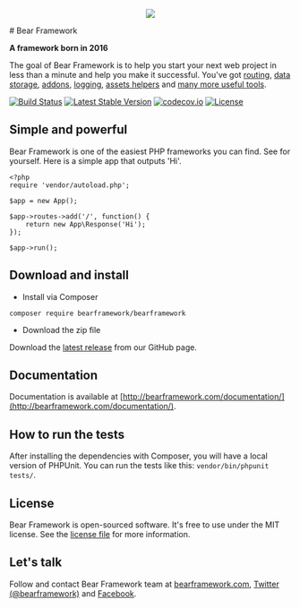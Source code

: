 <p align="center">
<img src="http://bearframework.github.io/bearframework-logo-transparent-small.png" style="max-width:100px;">
</p>
# Bear Framework

**A framework born in 2016**

The goal of Bear Framework is to help you start your next web project in less than a minute and help you make it successful. You've got <a href="http://bearframework.com/documentation/routing/">routing</a>, <a href="http://bearframework.com/documentation/data/">data storage</a>, <a href="http://bearframework.com/documentation/addons/">addons</a>, <a href="http://bearframework.com/documentation/logging/">logging</a>, <a href="http://bearframework.com/documentation/assets/">assets helpers</a> and <a href="http://bearframework.com/documentation/">many more useful tools</a>.

[![Build Status](https://travis-ci.org/bearframework/bearframework.svg)](https://travis-ci.org/bearframework/bearframework)
[![Latest Stable Version](https://poser.pugx.org/bearframework/bearframework/v/stable)](https://packagist.org/packages/bearframework/bearframework)
[![codecov.io](https://codecov.io/github/bearframework/bearframework/coverage.svg?branch=master)](https://codecov.io/github/bearframework/bearframework?branch=master)
[![License](https://poser.pugx.org/bearframework/bearframework/license)](https://packagist.org/packages/bearframework/bearframework)

## Simple and powerful

Bear Framework is one of the easiest PHP frameworks you can find. See for yourself. Here is a simple app that outputs 'Hi'.
```
<?php
require 'vendor/autoload.php';

$app = new App();

$app->routes->add('/', function() {
    return new App\Response('Hi');
});

$app->run();
```

## Download and install

* Install via Composer
```
composer require bearframework/bearframework
```

* Download the zip file

Download the [latest release](https://github.com/bearframework/bearframework/releases) from our GitHub page.

## Documentation
Documentation is available at [http://bearframework.com/documentation/](http://bearframework.com/documentation/).

## How to run the tests
After installing the dependencies with Composer, you will have a local version of PHPUnit. You can run the tests like this: `vendor/bin/phpunit tests/`.

## License
Bear Framework is open-sourced software. It's free to use under the MIT license. See the [license file](https://github.com/bearframework/bearframework/blob/master/LICENSE) for more information.

## Let's talk
Follow and contact Bear Framework team at [bearframework.com](http://bearframework.com), [Twitter (@bearframework)](https://twitter.com/bearframework) and [Facebook](https://www.facebook.com/bearframework/).
